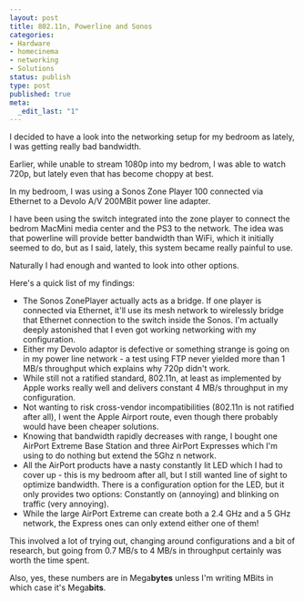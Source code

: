 ```yaml
---
layout: post
title: 802.11n, Powerline and Sonos
categories:
- Hardware
- homecinema
- networking
- Solutions
status: publish
type: post
published: true
meta:
  _edit_last: "1"
---
```

I decided to have a look into the networking setup for my bedroom as lately, I was getting really bad bandwidth.

Earlier, while unable to stream 1080p into my bedrom, I was able to watch 720p, but lately even that has become choppy at best.

In my bedroom, I was using a Sonos Zone Player 100 connected via Ethernet to a Devolo A/V 200MBit power line adapter.

I have been using the switch integrated into the zone player to connect the bedrom MacMini media center and the PS3 to the network. The idea was that powerline will provide better bandwidth than WiFi, which it initially seemed to do, but as I said, lately, this system became really painful to use.

Naturally I had enough and wanted to look into other options.

Here's a quick list of my findings:
<ul>
	<li>The Sonos ZonePlayer actually acts as a bridge. If one player is connected via Ethernet, it'll use its mesh network to wirelessly bridge that Ethernet connection to the switch inside the Sonos. I'm actually deeply astonished that I even got working networking with my configuration.</li>
	<li>Either my Devolo adaptor is defective or something strange is going on in my power line network - a test using FTP never yielded more than 1 MB/s throughput which explains why 720p didn't work.</li>
	<li>While still not a ratified standard, 802.11n, at least as implemented by Apple works really well and delivers constant 4 MB/s throughput in my configuration.</li>
	<li>Not wanting to risk cross-vendor incompatibilities (802.11n is not ratified after all), I went the Apple Airport route, even though there probably would have been cheaper solutions.</li>
	<li>Knowing that bandwidth rapidly decreases with range, I bought one AirPort Extreme Base Station and three AirPort Expresses which I'm using to do nothing but extend the 5Ghz n network.</li>
	<li>All the AirPort products have a nasty constantly lit LED which I had to cover up - this is my bedroom after all, but I still wanted line of sight to optimize bandwidth. There is a configuration option for the LED, but it only provides two options: Constantly on (annoying) and blinking on traffic (very annoying).</li>
	<li>While the large AirPort Extreme can create both a 2.4 GHz and a 5 GHz network, the Express ones can only extend either one of them!</li>
</ul>
This involved a lot of trying out, changing around configurations and a bit of research, but going from 0.7 MB/s to 4 MB/s in throughput certainly was worth the time spent.

Also, yes, these numbers are in Mega<strong>bytes</strong> unless I'm writing MBits in which case it's Mega<strong>bits</strong>.
